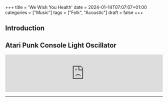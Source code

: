 +++
title = 'We Wish You Health'
date = 2024-01-14T07:07:07+01:00
categories = ["Music"]
tags = ["Folk", "Acoustic"]
draft = false
+++
## Introduction
## Atari Punk Console Light Oscillator

<iframe style="border: 0; width: 100%; height: 120px;" src="https://bandcamp.com/EmbeddedPlayer/album=1180125048/size=large/bgcol=ffffff/linkcol=0687f5/tracklist=false/artwork=small/track=582753285/transparent=true/" seamless><a href="https://horsesofthegods.bandcamp.com/album/we-wish-you-health">We Wish You Health by The Horses of the Gods</a></iframe>

---

